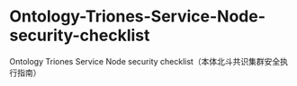 # Ontology-Triones-Service-Node-security-checklist
Ontology Triones Service Node security checklist（本体北斗共识集群安全执行指南）
